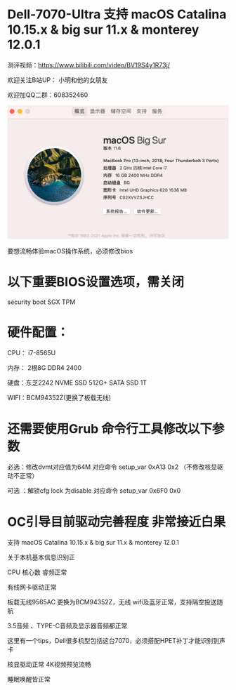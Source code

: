 # Dell-7070-Ultra  支持  macOS Catalina 10.15.x & big sur 11.x  & monterey 12.0.1

测评视频：https://www.bilibili.com/video/BV19S4y1R73j/

欢迎关注B站UP： 小明和他的女朋友

欢迎加QQ二群：608352460

![](https://github.com/Xmingbai/Dell-7070-Ultra/blob/main/%E6%88%AA%E5%B1%8F2021-10-18%20%E4%B8%8B%E5%8D%8810.37.00.png)



要想流畅体验macOS操作系统，必须修改bios 

# 以下重要BIOS设置选项，需关闭
security boot
SGX
TPM 

# 硬件配置：
CPU： i7-8565U

内存： 2根8G DDR4 2400

硬盘：东芝2242 NVME SSD 512G+ SATA SSD 1T

WIFI：BCM94352Z(更换了板载无线)

# 还需要使用Grub 命令行工具修改以下参数

必选：修改dvmt对应值为64M   对应命令  setup_var    0xA13   0x2  （不修改核显驱动不正常）

可选 ：解锁cfg lock 为disable  对应命令    setup_var  0x6F0   0x0  

# OC引导目前驱动完善程度 非常接近白果

支持  macOS Catalina 10.15.x & big sur 11.x  & monterey 12.0.1

关于本机基本信息识别正

CPU 核心数   睿频正常

有线网卡驱动正常

板载无线9565AC 更换为BCM94352Z，无线 wifi及蓝牙正常，支持隔空投送随航

3.5音频 、TYPE-C音频及显示器音频都正常

这里有一个tips，Dell很多机型包括这台7070，必须搭配HPET补丁才能识别到声卡

核显驱动正常 4K视频预览流畅

睡眠唤醒皆正常

